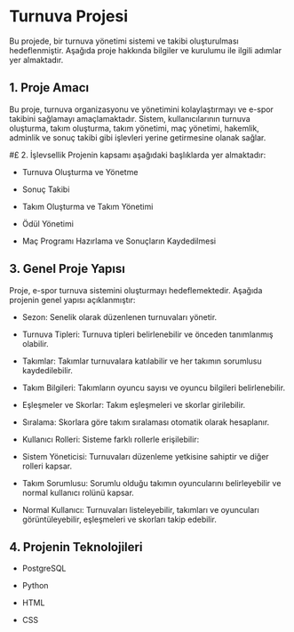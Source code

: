 # Turnuva Projesi
Bu projede, bir turnuva yönetimi sistemi ve takibi oluşturulması hedeflenmiştir. Aşağıda proje hakkında bilgiler ve kurulumu ile ilgili adımlar yer almaktadır.

 ## 1. Proje Amacı
Bu proje, turnuva organizasyonu ve yönetimini kolaylaştırmayı ve e-spor takibini sağlamayı amaçlamaktadır. Sistem, kullanıcılarının turnuva oluşturma, takım oluşturma, takım yönetimi, maç yönetimi, hakemlik, adminlik ve sonuç takibi gibi işlevleri yerine getirmesine olanak sağlar.

#£ 2. İşlevsellik
Projenin kapsamı aşağıdaki başlıklarda yer almaktadır:

- Turnuva Oluşturma ve Yönetme

- Sonuç Takibi

- Takım Oluşturma ve Takım Yönetimi

- Ödül Yönetimi

 - Maç Programı Hazırlama ve Sonuçların Kaydedilmesi

 ## 3. Genel Proje Yapısı
Proje, e-spor turnuva sistemini oluşturmayı hedeflemektedir. Aşağıda projenin genel yapısı açıklanmıştır:

- Sezon: Senelik olarak düzenlenen turnuvaları yönetir.

- Turnuva Tipleri: Turnuva tipleri belirlenebilir ve önceden tanımlanmış olabilir.

- Takımlar: Takımlar turnuvalara katılabilir ve her takımın sorumlusu kaydedilebilir.

- Takım Bilgileri: Takımların oyuncu sayısı ve oyuncu bilgileri belirlenebilir.

- Eşleşmeler ve Skorlar: Takım eşleşmeleri ve skorlar girilebilir.

- Sıralama: Skorlara göre takım sıralaması otomatik olarak hesaplanır.

- Kullanıcı Rolleri: Sisteme farklı rollerle erişilebilir:

- Sistem Yöneticisi: Turnuvaları düzenleme yetkisine sahiptir ve diğer rolleri kapsar.

- Takım Sorumlusu: Sorumlu olduğu takımın oyuncularını belirleyebilir ve normal kullanıcı rolünü kapsar.

- Normal Kullanıcı: Turnuvaları listeleyebilir, takımları ve oyuncuları görüntüleyebilir, eşleşmeleri ve skorları takip edebilir.

 ## 4. Projenin Teknolojileri
- PostgreSQL

 - Python

 - HTML

 - CSS

